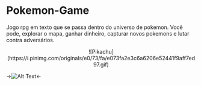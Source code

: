 # Pokemon-Game

Jogo rpg em texto que se passa dentro do universo de pokemon. Você pode, explorar o mapa, ganhar dinheiro, capturar novos pokemons e lutar contra adversários.


<p align="center">
![Pikachu](https://i.pinimg.com/originals/e0/73/fa/e073fa2e3c6a6206e52441f9aff7ed97.gif)
</p>



  ->![Alt Text](https://i.pinimg.com/originals/e0/73/fa/e073fa2e3c6a6206e52441f9aff7ed97.gif)<-

